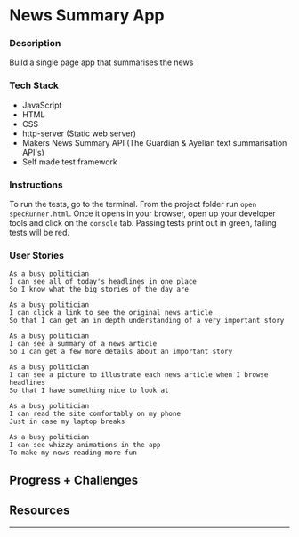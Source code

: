 # News Summary App

### Description
Build a single page app that summarises the news

### Tech Stack
* JavaScript 
* HTML
* CSS
* http-server (Static web server)
* Makers News Summary API (The Guardian & Ayelian text summarisation API's)
* Self made test framework

### Instructions
To run the tests, go to the terminal. From the project folder run `open specRunner.html`. Once it opens in your browser, open up your developer tools and click on the `console` tab. Passing tests print out in green, failing tests will be red.

### User Stories

```
As a busy politician
I can see all of today's headlines in one place
So I know what the big stories of the day are
```

```
As a busy politician
I can click a link to see the original news article
So that I can get an in depth understanding of a very important story
```

```
As a busy politician
I can see a summary of a news article
So I can get a few more details about an important story
```

```
As a busy politician
I can see a picture to illustrate each news article when I browse headlines
So that I have something nice to look at
```

```
As a busy politician
I can read the site comfortably on my phone
Just in case my laptop breaks
```

```
As a busy politician
I can see whizzy animations in the app
To make my news reading more fun
```

## Progress + Challenges

Resources
---------
---------